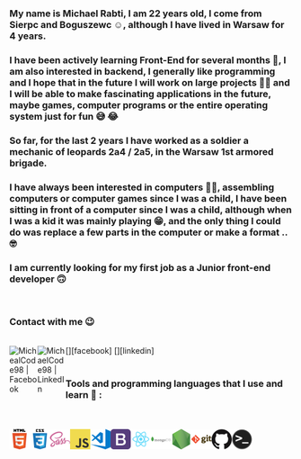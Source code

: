 ### My name is Michael Rabti, I am 22 years old, I come from Sierpc and Boguszewc ☺️, although I have lived in Warsaw for 4 years. 
### I have been actively learning Front-End for several months 🧐, I am also interested in backend, I generally like programming and I hope that in the future I will work on large projects 👨‍💻 and I will be able to make fascinating applications in the future, maybe games, computer programs or the entire operating system just for fun 😅 😂 
### So far, for the last 2 years I have worked as a soldier  a mechanic of leopards 2a4 / 2a5, in the Warsaw 1st armored brigade. 
### I have always been interested in computers 👨‍💻, assembling computers or computer games since I was a child, I have been sitting in front of a computer since I was a child, although when I was a kid it was mainly playing 😁, and the only thing I could do was replace a few parts in the computer or make a format .. 🤓 
### I am currently looking for my first job as a Junior front-end developer 🙃 

<br />

### Contact with me 😉

<br />
[<img align="left" alt="MichealCode98 | Facebook" target="_blank" width="50px" src="https://cdn.jsdelivr.net/npm/simple-icons@v3/icons/facebook.svg" />][facebook]
[<img align="left" alt="MichaelCode98 | LinkedIn" target="_blank" width="50px" src="https://cdn.jsdelivr.net/npm/simple-icons@v3/icons/linkedin.svg" />][linkedin]
<br />
<br />

### Tools and programming languages that I use and learn 📒 :

<br />
<br />

<img align="left" alt="HTML5" width="36px" src="https://raw.githubusercontent.com/github/explore/80688e429a7d4ef2fca1e82350fe8e3517d3494d/topics/html/html.png" />
<img align="left" alt="CSS3" width="36px" src="https://raw.githubusercontent.com/github/explore/80688e429a7d4ef2fca1e82350fe8e3517d3494d/topics/css/css.png" />
<img align="left" alt="Sass" width="36px" src="https://raw.githubusercontent.com/github/explore/80688e429a7d4ef2fca1e82350fe8e3517d3494d/topics/sass/sass.png" />
<img align="left" alt="JavaScript" width="36px" src="https://raw.githubusercontent.com/github/explore/80688e429a7d4ef2fca1e82350fe8e3517d3494d/topics/javascript/javascript.png" />
<img align="left" alt="Visual Studio Code" width="36px" src="https://raw.githubusercontent.com/github/explore/80688e429a7d4ef2fca1e82350fe8e3517d3494d/topics/visual-studio-code/visual-studio-code.png" />
<img align="left" alt="Bootstrap" width="36px" src="https://raw.githubusercontent.com/github/explore/80688e429a7d4ef2fca1e82350fe8e3517d3494d/topics/bootstrap/bootstrap.png" />
<img align="left" alt="React" width="36px" src="https://raw.githubusercontent.com/github/explore/80688e429a7d4ef2fca1e82350fe8e3517d3494d/topics/react/react.png" />
<img align="left" alt="MongoDB" width="36px" src="https://raw.githubusercontent.com/github/explore/80688e429a7d4ef2fca1e82350fe8e3517d3494d/topics/mongodb/mongodb.png" />
<img align="left" alt="Node.js" width="36px" src="https://raw.githubusercontent.com/github/explore/80688e429a7d4ef2fca1e82350fe8e3517d3494d/topics/nodejs/nodejs.png" />
<img align="left" alt="Git" width="36px" src="https://raw.githubusercontent.com/github/explore/80688e429a7d4ef2fca1e82350fe8e3517d3494d/topics/git/git.png" />
<img align="left" alt="GitHub" width="36px" src="https://raw.githubusercontent.com/github/explore/78df643247d429f6cc873026c0622819ad797942/topics/github/github.png" />
<img align="left" alt="Terminal" width="36px" src="https://raw.githubusercontent.com/github/explore/80688e429a7d4ef2fca1e82350fe8e3517d3494d/topics/terminal/terminal.png" />

[linkedin]: https://www.linkedin.com/in/michael-rabti-50802b20b/
[facebook]: https://www.facebook.com/michael.rabti/
